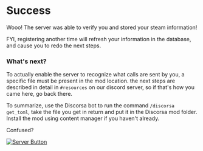 # Success

Wooo! The server was able to verify you and stored your steam information!

FYI, registering another time will refresh your information in the database, and cause you to redo the next steps.

### What's next? 

To actually enable the server to recognize what calls are sent by you, a specific file must be present in the mod location. the next steps are described in detail in `#resources` on our discord server, so if that's how you came here, go back there.

To summarize, use the Discorsa bot to run the command `/discorsa get_toml`, take the file you get in return and put it in the Discorsa mod folder. Install the mod using content manager if you haven't already.

Confused?

[![Server Button]][Server Link]

[Server Link]: https://discord.gg/DPTCrxawBx
[Server Button]: https://img.shields.io/badge/Join_support_server-5865F2?style=for-the-badge
